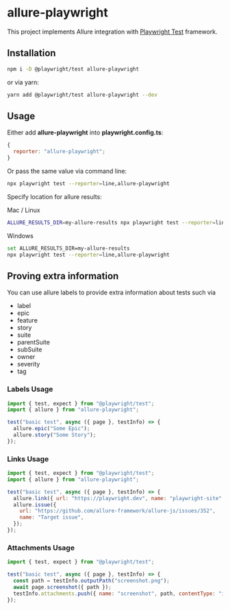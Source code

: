 # allure-playwright

This project implements Allure integration with [Playwright Test](https://playwright.dev) framework.

## Installation

```bash
npm i -D @playwright/test allure-playwright
```

or via yarn:

```bash
yarn add @playwright/test allure-playwright --dev
```

## Usage

Either add **allure-playwright** into **playwright.config.ts**:

```js
{
  reporter: "allure-playwright";
}
```

Or pass the same value via command line:

```bash
npx playwright test --reporter=line,allure-playwright
```

Specify location for allure results:

Mac / Linux

```bash
ALLURE_RESULTS_DIR=my-allure-results npx playwright test --reporter=line,allure-playwright
```

Windows

```bash
set ALLURE_RESULTS_DIR=my-allure-results
npx playwright test --reporter=line,allure-playwright
```

## Proving extra information

You can use allure labels to provide extra information about tests such via

- label
- epic
- feature
- story
- suite
- parentSuite
- subSuite
- owner
- severity
- tag

### Labels Usage

```js
import { test, expect } from "@playwright/test";
import { allure } from "allure-playwright";

test("basic test", async ({ page }, testInfo) => {
  allure.epic("Some Epic");
  allure.story("Some Story");
});
```

### Links Usage

```js
import { test, expect } from "@playwright/test";
import { allure } from "allure-playwright";

test("basic test", async ({ page }, testInfo) => {
  allure.link({ url: "https://playwright.dev", name: "playwright-site" });
  allure.issue({
    url: "https://github.com/allure-framework/allure-js/issues/352",
    name: "Target issue",
  });
});
```

### Attachments Usage

```js
import { test, expect } from "@playwright/test";

test("basic test", async ({ page }, testInfo) => {
  const path = testInfo.outputPath("screenshot.png");
  await page.screenshot({ path });
  testInfo.attachments.push({ name: "screenshot", path, contentType: "image/png" });
});
```
